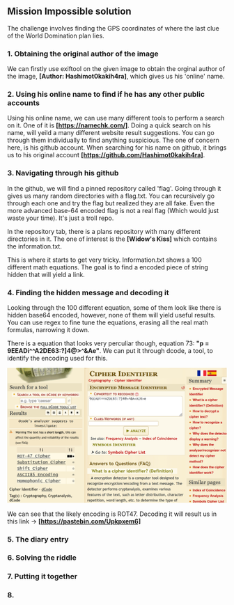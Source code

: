 ## Mission Impossible solution
The challenge involves finding the GPS coordinates of where the last clue of the World Domination plan lies.

### 1. Obtaining the original author of the image
We can firstly use exiftool on the given image to obtain the orginal author of the image, **[Author: Hashimot0kakih4ra]**, which gives us his 'online' name.

### 2. Using his online name to find if he has any other public accounts  
Using his online name, we can use many different tools to perform a search on it. One of it is **[https://namechk.com/]**. Doing a quick search on his name, will yeild a many different website result suggestions. You can go through them individually to find anything suspicious. The one of concern here, is his github account. When searching for his name on github, it brings us to his original account **[https://github.com/Hashimot0kakih4ra]**.

### 3. Navigating through his github 
In the github, we will find a pinned repository called 'flag'. Going through it gives us many random directories with a flag.txt. You can recursively go through each one and try the flag but realized they are all fake. Even the more advanced base-64 encoded flag is not a real flag (Which would just waste your time). It's just a troll repo.

In the repository tab, there is a plans repository with many different directories in it. The one of interest is the **[Widow's Kiss]** which contains the information.txt. 

This is where it starts to get very tricky. Information.txt shows a 100 different math equations. The goal is to find a encoded piece of string hidden that will yield a link. 

### 4. Finding the hidden message and decoding it
Looking through the 100 different equation, some of them look like there is hidden base64 encoded, however, none of them will yield useful results. You can use regex to fine tune the equations, erasing all the real math formulas, narrowing it down.

There is a equation that looks very perculiar though, equation 73: 
**"p = 9EEADi^^A2DE63:?]4@>^&A<AI6>e"**. We can put it through dcode, a tool, to identify the encoding used for this.

![dcode](dcode.png)

We can see that the likely encoding is ROT47. Decoding it will result us in this link -> **[https://pastebin.com/Upkpxem6]**

### 5. The diary entry

### 6. Solving the riddle

### 7. Putting it together

### 8.





